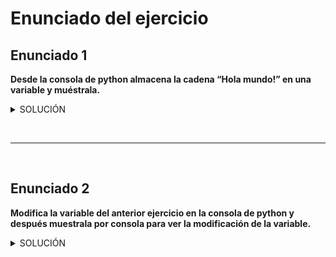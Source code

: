 # Enunciado del ejercicio

## Enunciado 1

**Desde la consola de python almacena la cadena “Hola mundo!” en una variable y muéstrala.**

<details><summary>SOLUCIÓN</summary>

![my_result.png](./00.png)

</details>


<br><hr><br>


## Enunciado 2

**Modifica la variable del anterior ejercicio en la consola de python y después muestrala por consola para ver la modificación de la variable.**

<details><summary>SOLUCIÓN</summary>

![my_result.png](./01.png)

</details>